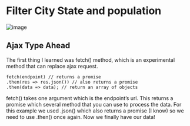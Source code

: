 # Filter City State and population

![image](https://user-images.githubusercontent.com/86593756/180128867-f7647a3e-b41a-450a-85f1-e9d882b94b7e.png)


## Ajax Type Ahead

The first thing I learned was fetch() method, which is an experimental method that can replace ajax request. 

```
fetch(endpoint) // returns a promise  
.then(res => res.json()) // also returns a promise  
.then(data => data); // return an array of objects
```
fetch() takes one argument which is the endpoint’s url. This returns a promise which several method that you can use to process the data. For this example we used .json() which also returns a promise (I know) so we need to use .then() once again. Now we finally have our data! 
